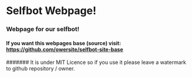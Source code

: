 # Selfbot Webpage!
### Webpage for our selfbot!
#### If you want this webpages base (source) visit: https://github.com/owersite/selfbot-site-base

####### It is under MIT Licence so if you use it please leave a watermark to github repository / owner.
